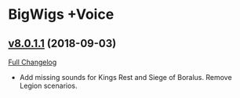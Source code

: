 # BigWigs +Voice

## [v8.0.1.1](https://github.com/BigWigsMods/BigWigs_Voice/tree/v8.0.1.1) (2018-09-03)
[Full Changelog](https://github.com/BigWigsMods/BigWigs_Voice/compare/v8.0.1...v8.0.1.1)

- Add missing sounds for Kings Rest and Siege of Boralus. Remove Legion scenarios.  
